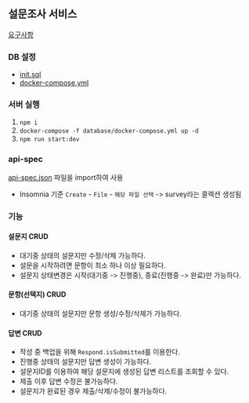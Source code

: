 ## 설문조사 서비스

[요구사항](https://maumlab.notion.site/3-9ad4007107ab4d6da0c10325aac1abb2)

### DB 설정

- [init.sql](database/init.sql)
- [docker-compose.yml](database/docker-compose.yml)

### 서버 실행

1. `npm i`
2. `docker-compose -f database/docker-compose.yml up -d`
3. `npm run start:dev`

### api-spec

[api-spec.json](api-spec.json) 파일을 import하여 사용

- Insomnia 기준 `Create` - `File` - `해당 파일 선택` -> survey라는 콜렉션 생성됨

### 기능

#### 설문지 CRUD

- 대기중 상태의 설문지만 수정/삭제 가능하다.
- 설문을 시작하려면 문항이 최소 하나 이상 필요하다.
- 설문지 상태변경은 시작(대기중 -> 진행중), 종료(진행중 -> 완료)만 가능하다.

#### 문항(선택지) CRUD

- 대기중 상태의 설문지만 문항 생성/수정/삭제가 가능하다.

#### 답변 CRUD

- 작성 중 백업을 위해 `Respond.isSubmitted`를 이용한다.
- 진행중 상태의 설문지만 답변 생성이 가능하다.
- 설문지ID를 이용하여 해당 설문지에 생성된 답변 리스트를 조회할 수 있다.
- 제출 이후 답변 수정은 불가능하다.
- 설문지가 완료된 경우 제출/삭제/수정이 불가능하다.
